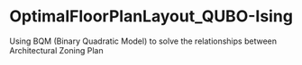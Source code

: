 # OptimalFloorPlanLayout_QUBO-Ising
 Using BQM (Binary Quadratic Model) to solve the relationships between Architectural Zoning Plan

